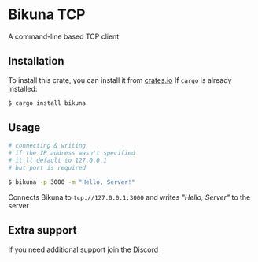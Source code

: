 # Bikuna TCP

A command-line based TCP client

## Installation

To install this crate, you can install it from [crates.io](https://crates.io/)
If `cargo` is already installed:

```bash
$ cargo install bikuna
```

## Usage

```bash
# connecting & writing
# if the IP address wasn't specified 
# it'll default to 127.0.0.1
# but port is required

$ bikuna -p 3000 -m "Hello, Server!"
```

Connects Bikuna to `tcp://127.0.0.1:3000` and writes *"Hello, Server"* to the server

## Extra support

If you need additional support join the [Discord](https://discordapp.com/invite/eqwAFJW)

